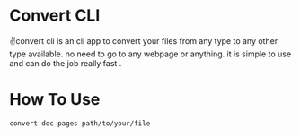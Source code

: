 # Convert CLI

✌️convert cli is an cli app to convert your files from any type to any other type available. no need to go to any webpage or anything. it is simple to use and can do the job really fast .

# How To Use
```convert doc pages path/to/your/file ```